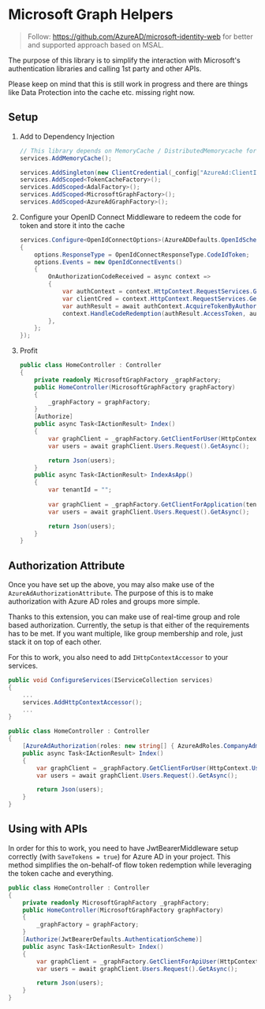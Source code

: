 # Microsoft Graph Helpers

> Follow: https://github.com/AzureAD/microsoft-identity-web for better and supported approach based on MSAL.

The purpose of this library is to simplify the interaction with Microsoft's authentication libraries and calling 1st party and other APIs.

Please keep on mind that this is still work in progress and there are things like Data Protection into the cache etc. missing right now.

## Setup
1. Add to Dependency Injection
    ```csharp
    // This library depends on MemoryCache / DistributedMemorycache for storing Tokens from the TokenCache
    services.AddMemoryCache();
    
    services.AddSingleton(new ClientCredential(_config["AzureAd:ClientId"], _config["AzureAd:ClientSecret"]));
    services.AddScoped<TokenCacheFactory>();
    services.AddScoped<AdalFactory>();
    services.AddScoped<MicrosoftGraphFactory>();
    services.AddScoped<AzureAdGraphFactory>();
    ```
1. Configure your OpenID Connect Middleware to redeem the code for token and store it into the cache
    ```csharp
    services.Configure<OpenIdConnectOptions>(AzureADDefaults.OpenIdScheme, options =>
    {
        options.ResponseType = OpenIdConnectResponseType.CodeIdToken;
        options.Events = new OpenIdConnectEvents()
        {
            OnAuthorizationCodeReceived = async context =>
            {
                var authContext = context.HttpContext.RequestServices.GetRequiredService<AdalFactory>().GetAuthenticationContextForUser(context.Principal);
                var clientCred = context.HttpContext.RequestServices.GetRequiredService<Microsoft.IdentityModel.Clients.ActiveDirectory.ClientCredential>();
                var authResult = await authContext.AcquireTokenByAuthorizationCodeAsync(context.ProtocolMessage.Code, new Uri(context.Properties.Items[OpenIdConnectDefaults.RedirectUriForCodePropertiesKey]), clientCred, "https://graph.microsoft.com");
                context.HandleCodeRedemption(authResult.AccessToken, authResult.IdToken);
            },
        };
    });
    ```
1. Profit
    ```csharp
    public class HomeController : Controller
    {
        private readonly MicrosoftGraphFactory _graphFactory;
        public HomeController(MicrosoftGraphFactory graphFactory)
        {
            _graphFactory = graphFactory;
        }
        [Authorize]
        public async Task<IActionResult> Index()
        {
            var graphClient = _graphFactory.GetClientForUser(HttpContext.User);
            var users = await graphClient.Users.Request().GetAsync();

            return Json(users);
        }
        public async Task<IActionResult> IndexAsApp()
        {
            var tenantId = "";
            
            var graphClient = _graphFactory.GetClientForApplication(tenantId);
            var users = await graphClient.Users.Request().GetAsync();

            return Json(users);
        }
    }
    ```
## Authorization Attribute
Once you have set up the above, you may also make use of the `AzureAdAuthorizationAttribute`. The purpose of this is to make authorization with Azure AD roles and groups more simple.

Thanks to this extension, you can make use of real-time group and role based authorization. Currently, the setup is that either of the requirements has to be met. If you want multiple, like group membership and role, just stack it on top of each other.

For this to work, you also need to add `IHttpContextAccessor` to your services.
```csharp
public void ConfigureServices(IServiceCollection services)
{
    ...
    services.AddHttpContextAccessor();
    ...
}
```

```csharp
public class HomeController : Controller
{
    [AzureAdAuthorization(roles: new string[] { AzureAdRoles.CompanyAdministrator }, groups: new string[] { ApplicationGroupIds.AppAdministrators })]
    public async Task<IActionResult> Index()
    {
        var graphClient = _graphFactory.GetClientForUser(HttpContext.User);
        var users = await graphClient.Users.Request().GetAsync();

        return Json(users);
    }
}
```

## Using with APIs
In order for this to work, you need to have JwtBearerMiddleware setup correctly (with `SaveTokens = true`) for Azure AD in your project. This method simplifies the on-behalf-of flow token redemption while leveraging the token cache and everything.
```csharp
public class HomeController : Controller
{
    private readonly MicrosoftGraphFactory _graphFactory;
    public HomeController(MicrosoftGraphFactory graphFactory)
    {
        _graphFactory = graphFactory;
    }
    [Authorize(JwtBearerDefaults.AuthenticationScheme)]
    public async Task<IActionResult> Index()
    {
        var graphClient = _graphFactory.GetClientForApiUser(HttpContext.GetTokenAsync("access_token"), HttpContext.User);
        var users = await graphClient.Users.Request().GetAsync();

        return Json(users);
    }
}
```

